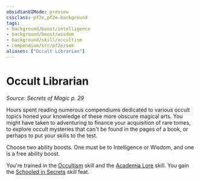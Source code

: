 ```yaml
---
obsidianUIMode: preview
cssclass: pf2e,pf2e-background
tags:
- background/boost/intelligence
- background/boost/wisdom
- background/skill/occultism
- compendium/src/pf2e/som
aliases: ["Occult Librarian"]
---
```

# Occult Librarian
*Source: Secrets of Magic p. 29*  

Hours spent reading numerous compendiums dedicated to various occult topics honed your knowledge of these more obscure magical arts. You might have taken to adventuring to finance your acquisition of rare tomes, to explore occult mysteries that can't be found in the pages of a book, or perhaps to put your skills to the test.

Choose two ability boosts. One must be to Intelligence or Wisdom, and one is a free ability boost.

You're trained in the [Occultism](skills.md#Occultism) skill and the [Academia Lore](skills.md#Lore) skill. You gain the [Schooled in Secrets](schooled-in-secrets-apg.md) skill feat.